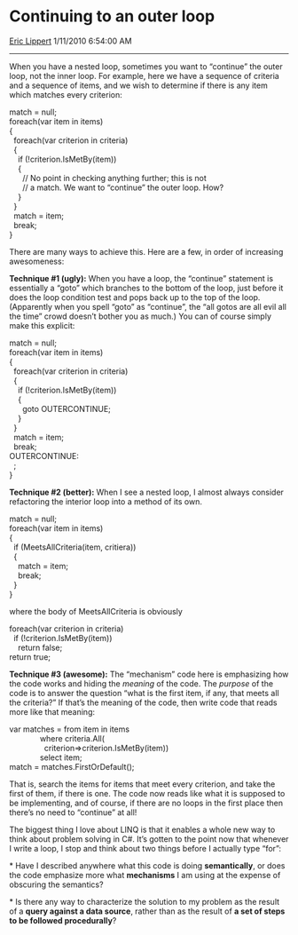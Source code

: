 <div id="page">

# Continuing to an outer loop

[Eric Lippert](https://social.msdn.microsoft.com/profile/Eric%20Lippert) 1/11/2010 6:54:00 AM

-----

<div id="content">

<div class="mine">

When you have a nested loop, sometimes you want to “continue” the outer loop, not the inner loop. For example, here we have a sequence of criteria and a sequence of items, and we wish to determine if there is any item which matches every criterion:

<span class="code"> </span>

match = null;  
foreach(var item in items)  
{  
  foreach(var criterion in criteria)  
  {  
    if (\!criterion.IsMetBy(item))  
    {  
      // No point in checking anything further; this is not  
      // a match. We want to “continue” the outer loop. How?  
    }  
  }  
  match = item;  
  break;  
}

There are many ways to achieve this. Here are a few, in order of increasing awesomeness:

**Technique \#1 (ugly):** When you have a loop, the “continue” statement is essentially a “goto” which branches to the bottom of the loop, just before it does the loop condition test and pops back up to the top of the loop. (Apparently when you spell “goto” as “continue”, the “all gotos are all evil all the time” crowd doesn’t bother you as much.) You can of course simply make this explicit:

<span class="code"> </span>

match = null;  
foreach(var item in items)  
{  
  foreach(var criterion in criteria)  
  {  
    if (\!criterion.IsMetBy(item))  
    {  
      goto OUTERCONTINUE;  
    }  
  }  
  match = item;  
  break;  
OUTERCONTINUE:  
  ;  
}

**Technique \#2 (better):** When I see a nested loop, I almost always consider refactoring the interior loop into a method of its own.

<span class="code"> </span>

match = null;  
foreach(var item in items)  
{  
  if (MeetsAllCriteria(item, critiera))  
  {  
    match = item;  
    break;  
  }  
}

where the body of MeetsAllCriteria is obviously

<span class="code"> </span>

foreach(var criterion in criteria)  
  if (\!criterion.IsMetBy(item))  
    return false;  
return true;

**Technique \#3 (awesome):** The “mechanism” code here is emphasizing how the code works and hiding the *meaning* of the code. The *purpose* of the code is to answer the question “what is the first item, if any, that meets all the criteria?” If that’s the meaning of the code, then write code that reads more like that meaning:

<span class="code"> </span>

var matches = from item in items  
              where criteria.All(  
                criterion=\>criterion.IsMetBy(item))  
              select item;  
match = matches.FirstOrDefault();

That is, search the items for items that meet every criterion, and take the first of them, if there is one. The code now reads like what it is supposed to be implementing, and of course, if there are no loops in the first place then there’s no need to “continue” at all\!

The biggest thing I love about LINQ is that it enables a whole new way to think about problem solving in C\#. It’s gotten to the point now that whenever I write a loop, I stop and think about two things before I actually type “for”:

\* Have I described anywhere what this code is doing **semantically**, or does the code emphasize more what **mechanisms** I am using at the expense of obscuring the semantics?

\* Is there any way to characterize the solution to my problem as the result of a **query against a data source**, rather than as the result of **a set of steps to be followed procedurally**?

 

</div>

</div>

</div>

